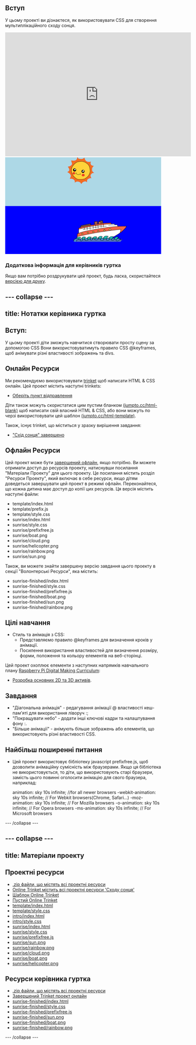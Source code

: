 ## Вступ

У цьому проекті ви дізнаєтеся, як використовувати CSS для створення мультиплікаційного сходу сонця.

<div class="trinket">
  <iframe src="https://trinket.io/embed/html/abcc0284a3?outputOnly=true&start=result" width="600" height="400" frameborder="0" marginwidth="0" marginheight="0" allowfullscreen>
  </iframe>
  <img src="images/sunrise-final.png">
</div>

### Додаткова інформація для керівників гуртка

Якщо вам потрібно роздрукувати цей проект, будь ласка, скористайтеся [версією для друку](https://projects.raspberrypi.org/uk-UA/projects/sunrise/print).

--- collapse ---
---
title: Нотатки керівника гуртка
---

## Вступ:

У цьому проекті діти зможуть навчитися створювати просту сцену за допомогою CSS Вони використовуватимуть правило CSS @keyframes, щоб анімувати різні властивості зображень та divs.

## Онлайн Ресурси

Ми рекомендуємо використовувати [trinket](https://trinket.io/) щоб написати HTML & CSS онлайн. Цей проект містить наступні trinkets:

+ [Оберіть пункт відправлення](https://trinket.io/html/web-sunrise)

Діти також можуть скористатися цим пустим бланком [(jumpto.cc/html-blank)](http://jumpto.cc/html-blank) щоб написати свій власний HTML & CSS, або вони можуть по черзі використовувати цей шаблон [(jumpto.cc/html-template)](http://jumpto.cc/html-template).

Також, існує trinket, що міститься у зразку вирішення завдання:

+ ["Схід сонця" завершено](https://trinket.io/html/abcc0284a3)

## Офлайн Ресурси

Цей проект може бути [завершений офлайн](../offline.html), якщо потрібно. Ви можете отримати доступ до ресурсів проекту, натиснувши посилання "Матеріали Проекту" для цього проекту. Це посилання містить розділ "Ресурси Проекту", який включає в себе ресурси, якщо дітям доведеться завершувати цей проект в режимі офлайн. Переконайтеся, що кожна дитина має доступ до копії цих ресурсів. Ця версія містить наступні файли:

+ template/index.html
+ template/prefix.js
+ template/style.css
+ sunrise/index.html
+ sunrise/style.css
+ sunrise/prefixfree.js
+ sunrise/boat.png
+ sunrise/cloud.png
+ sunrise/helicopter.png
+ sunrise/rainbow.png
+ sunrise/sun.png

Також, ви можете знайти завершену версію завдання цього проекту в секції "Волонтерські Ресурси", яка містить:

+ sunrise-finished/index.html
+ sunrise-finished/style.css
+ sunrise-finished/prefixfree.js
+ sunrise-finished/boat.png
+ sunrise-finished/sun.png
+ sunrise-finished/rainbow.png

## Цілі навчання

+ Стиль та анімація з CSS: 
    + Представляємо правило @keyframes для визначення кроків у анімації.
    + Посилення використання властивостей для визначення розміру, форми, положення та кольору елементів на веб-сторінці.

Цей проект охоплює елементи з наступних напрямків навчального плану [Raspberry Pi Digital Making Curriculum](http://rpf.io/curriculum):

+ [Розробка основних 2D та 3D активів](https://www.raspberrypi.org/curriculum/design/creator).

## Завдання

+ "Діагональна анімація" - редагування анімації @ властивості кеш-пам'яті для використання ліворуч :;
+ "Покращувати небо" - додати інші ключові кадри та налаштування фону :.
+ "Більше анімації" - анімують більше зображень або елементів, що використовують різні властивості CSS. 

## Найбільш поширенні питання

+ Цей проект використовує бібліотеку javascript prefixfree.js, щоб дозволити анімаційну сумісність між браузерами. Якщо ця бібліотека не використовується, то діти, що використовують старі браузери, замість цього повинні оголосити анімацію для свого браузера, наприклад:

    animation: sky 10s infinite;            //for all newer browsers
    -webkit-animation: sky 10s infinite;    // For Webkit browsers(Chrome, Safari...)
    -moz-animation: sky 10s infinite;       // For Mozilla browsers
    -o-animation: sky 10s infinite;         // For Opera browsers
    -ms-animation: sky 10s infinite;        // For Microsoft browsers 
    

--- /collapse ---

--- collapse ---
---
title: Матеріали проекту
---

## Проектні ресурси

+ [.zip файли, що містять всі проектні ресурси](resources/sunrise-project-resources.zip)
+ [Online Trinket містить всі проектні ресурси 'Сходу сонця'](http://jumpto.cc/web-sunrise)
+ [Шаблон Online Trinket](http://jumpto.cc/trinket-template)
+ [Пустий Online Trinket](http://jumpto.cc/trinket-blank)
+ [template/index.html](resources/template-index.html)
+ [template/style.css](resources/template-style.css)
+ [intro/index.html](resources/intro-index.html)
+ [intro/style.css](resources/intro-style.css)
+ [sunrise/index.html](resources/sunrise-index.html)
+ [sunrise/style.css](resources/sunrise-style.css)
+ [sunrise/prefixfree.js](resources/sunrise-prefixfree.js)
+ [sunrise/sun.png](resources/sunrise-sun.png)
+ [sunrise/rainbow.png](resources/sunrise-rainbow.png)
+ [sunrise/cloud.png](resources/sunrise-cloud.png)
+ [sunrise/boat.png](resources/sunrise-boat.png)
+ [sunrise/helicopter.png](resources/sunrise-helicopter.png)

## Ресурси керівника гуртка

+ [.zip файли, що містять всі проектні ресурси](resources/sunrise-volunteer-resources.zip)
+ [Завершений Trinket проект онлайн](https://trinket.io/html/abcc0284a3)
+ [sunrise-finished/index.html](resources/sunrise-finished-index.html)
+ [sunrise-finished/style.css](resources/sunrise-finished-style.css)
+ [sunrise-finished/prefixfree.js](resources/sunrise-finished-prefixfree.js)
+ [sunrise-finished/sun.png](resources/sunrise-finished-sun.png)
+ [sunrise-finished/boat.png](resources/sunrise-finished-boat.png)
+ [sunrise-finished/rainbow.png](resources/sunrise-finished-rainbow.png)

--- /collapse ---